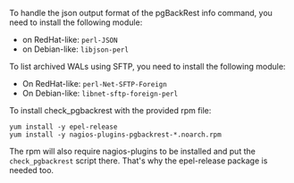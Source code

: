 To handle the json output format of the pgBackRest info command, you need to
install the following module:

- on RedHat-like: `perl-JSON`
- on Debian-like: `libjson-perl` 


To list archived WALs using SFTP, you need to install the following module:

- On RedHat-like: `perl-Net-SFTP-Foreign`
- On Debian-like: `libnet-sftp-foreign-perl`


To install check_pgbackrest with the provided rpm file:

```
yum install -y epel-release
yum install -y nagios-plugins-pgbackrest-*.noarch.rpm
```

The rpm will also require nagios-plugins to be installed and put the 
`check_pgbackrest` script there. 
That's why the epel-release package is needed too.